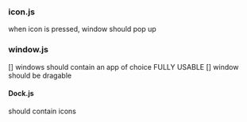 ### icon.js
when icon is pressed, window should pop up

### window.js
[] windows should contain an app of choice FULLY USABLE
[] window should be dragable 

#### Dock.js
should contain icons 